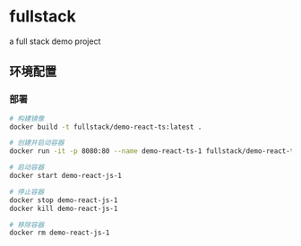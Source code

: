 # fullstack
a full stack demo project

## 环境配置

### 部署

```sh
# 构建镜像
docker build -t fullstack/demo-react-ts:latest .

# 创建并启动容器
docker run -it -p 8080:80 --name demo-react-ts-1 fullstack/demo-react-ts

# 启动容器
docker start demo-react-js-1

# 停止容器
docker stop demo-react-js-1
docker kill demo-react-js-1

# 移除容器
docker rm demo-react-js-1
```